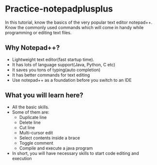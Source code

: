# Practice-notepadplusplus

In this tutorial, know the basics of the very popular text editor notepad++.
Know the commonly used commands which will come in handy while programming or editing text files.

## Why Notepad++?
- Lightweight text editor(fast startup time).
- It has lots of language support(Java, Python, C etc)
- It saves you tons of typing(auto completion)
- It has better commands for text editing
- Use notepad++ as a foundation before you switch to an IDE

## What you will learn here?
- All the basic skills. 
- Some of them are:
  - Duplicate line
  - Delete line
  - Cut line
  - Multi-cursor edit
  - Select contents inside a brace
  - Toggle comment
  - Compile and execute a java program
 - In short, you will have necessary skills to start code editing and execution